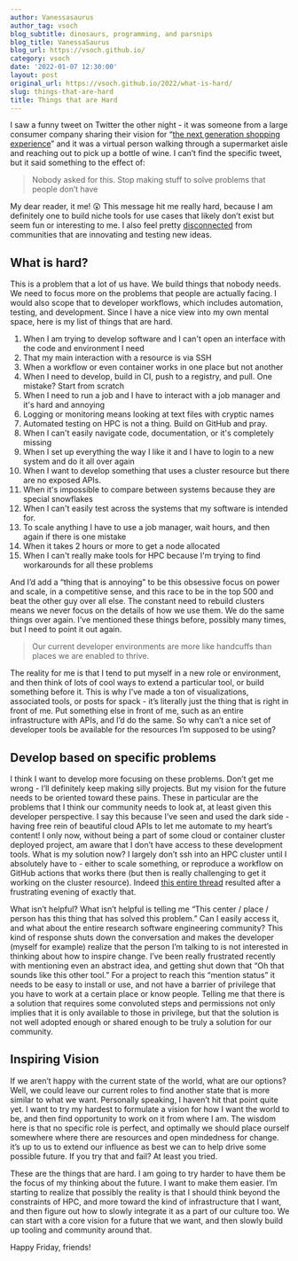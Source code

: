 ```yaml
---
author: Vanessasaurus
author_tag: vsoch
blog_subtitle: dinosaurs, programming, and parsnips
blog_title: VanessaSaurus
blog_url: https://vsoch.github.io/
category: vsoch
date: '2022-01-07 12:30:00'
layout: post
original_url: https://vsoch.github.io/2022/what-is-hard/
slug: things-that-are-hard
title: Things that are Hard
---
```


<p>I saw a funny tweet on Twitter the other night - it was someone from a large consumer company sharing
their vision for “<a href="https://hypebeast.com/2022/1/walmart-2017-mutual-mobile-metaverse-shopping-video-resurfaces" target="_blank">the next generation shopping experience</a>” and it was a virtual person walking through a supermarket aisle and reaching out to pick up a bottle of wine.
I can’t find the specific tweet, but it said something to the effect of:</p>


<blockquote>
  <p>Nobody asked for this. Stop making stuff to solve problems that people don’t have</p>

</blockquote>

<p>My dear reader, it me! 😲️ This message hit me really hard, because I am definitely one to build niche tools for use cases that likely don’t exist but seem fun or interesting to me. I also feel pretty <a href="https://twitter.com/vsoch/status/1478913234136494081" target="_blank">disconnected</a> from communities that are innovating and testing new ideas.</p>


<h2 id="what-is-hard">What is hard?</h2>

<p>This is a problem that a lot of us have. We build things that nobody needs. We need to focus more on the problems that people are actually facing. I would also scope that to developer workflows, which includes automation, testing, and development. Since I have a nice view into my own mental space, here is my list of things that are hard.</p>


<ol class="custom-counter">
  <li>When I am trying to develop software and I can't open an interface with the code and environment I need</li>
  <li>That my main interaction with a resource is via SSH</li>
  <li>When a workflow or even container works in one place but not another</li>
  <li>When I need to develop, build in CI, push to a registry, and pull. One mistake? Start from scratch</li>
  <li>When I need to run a job and I have to interact with a job manager and it's hard and annoying</li>
  <li>Logging or monitoring means looking at text files with cryptic names</li>
  <li>Automated testing on HPC is not a thing. Build on GitHub and pray.</li>
  <li>When I can't easily navigate code, documentation, or it's completely missing</li>
  <li>When I set up everything the way I like it and I have to login to a new system and do it all over again</li>
  <li>When I want to develop something that uses a cluster resource but there are no exposed APIs.</li>
  <li>When it's impossible to compare between systems because they are special snowflakes</li>
  <li>When I can't easily test across the systems that my software is intended for.</li>
  <li>To scale anything I have to use a job manager, wait hours, and then again if there is one mistake</li>
  <li>When it takes 2 hours or more to get a node allocated</li>
  <li>When I can't really make tools for HPC because I'm trying to find workarounds for all these problems</li>
</ol>

<p>And I’d add a “thing that is annoying” to be this obsessive focus on power and scale, in a competitive sense, and this race
to be in the top 500 and beat the other guy over all else. The constant need to rebuild clusters means we never
focus on the details of how we use them. We do the same things over again. I’ve mentioned these things before, possibly many times, but I need to point it out again.</p>


<blockquote>
  <p>Our current developer environments are more like handcuffs than places we are enabled to thrive.</p>

</blockquote>

<p>The reality for me is that I tend to put myself in a new role or environment, and then think of lots of cool ways to extend a particular tool, or build something before it. This is why I’ve made a ton of visualizations, associated tools, or posts for spack - it’s literally just the thing that is right in front of me. Put something else in front of me, such as an entire infrastructure with APIs, and I’d do the same. So why can’t a nice set of developer tools be available for the resources I’m supposed to be using?</p>


<h2 id="develop-based-on-specific-problems">Develop based on specific problems</h2>

<p>I think I want to develop more focusing on these problems. Don’t get me wrong - I’ll definitely keep making silly projects. But my vision for the future needs to be oriented toward these pains. These in particular are the problems that I think our community needs to look at, at least given this developer perspective.
I say this because I’ve seen and used the dark side - having free rein of beautiful cloud APIs to let me automate to my heart’s content! 
I only now, without being a part of some cloud or container cluster deployed project, am aware that I don’t have access to these development tools.
 What is my solution now? I largely don’t ssh into an HPC cluster until I absolutely have to - either to scale something, or reproduce a workflow on GitHub actions that works there (but then is really challenging to get it working on the cluster resource). Indeed <a href="https://twitter.com/vsoch/status/1461908217223528448" target="_blank">this entire thread</a> resulted after a frustrating evening of exactly that.</p>


<p>What isn’t helpful? What isn’t helpful is telling me “This center / place / person has this thing that has solved this problem.” Can I easily access it, and what about the entire research software engineering community? This kind of response shuts down the conversation 
and makes the developer (myself for example) realize that the person I’m talking to is not interested in thinking about how to inspire change.
I’ve been really frustrated recently with mentioning even an abstract idea, and getting shut down that “Oh that sounds like this other tool.”
For a project to reach this “mention status” it needs to be easy to install or use, and not have a barrier of privilege that you have to work at a certain place or know people. Telling me that there is a solution that requires some convoluted steps and permissions not only implies that it is only available to those in privilege, but that the solution is not well adopted enough or shared enough to be truly a solution for our community.</p>


<h2 id="inspiring-vision">Inspiring Vision</h2>

<p>If we aren’t happy with the current state of the world, what are our options? Well, we could leave our current roles to find another state that is more similar to what we want. Personally speaking, I haven’t hit that point quite yet. I want to try my hardest to formulate a vision for how I want the world to be, and then find opportunity to work on it from where I am. The wisdom here is that no specific role is perfect, and optimally we should place ourself somewhere where there are resources and open mindedness for change. it’s up to us to extend our influence as best we can to help drive some possible future. If you try that and fail? At least you tried.</p>


<p>These are the things that are hard. I am going to try harder to have them be the focus of my thinking about the future. I want to make them easier. I’m starting to realize that possibly the reality is that I should think beyond the constraints of HPC, and more toward the kind of infrastructure that I want, and then
figure out how to slowly integrate it as a part of our culture too. We can start with a core vision for a future that we want, and then
slowly build up tooling and community around that.</p>


<p>Happy Friday, friends!</p>
